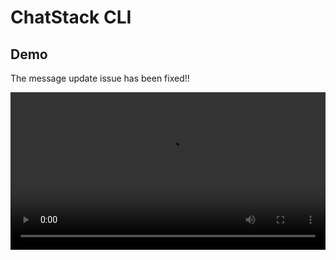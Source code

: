 # ChatStack CLI

## Demo

The message update issue has been fixed!!

<video controls preload width="100%">
  <source src="demo.mp4" type="video/mp4">
</video>
